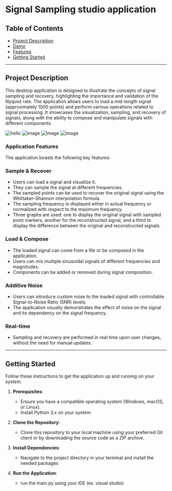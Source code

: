 # Signal Sampling studio application

## Table of Contents
- [Project Description](#project-description)
- [Demo](#Demo)
- [Features](#features)
- [Getting Started](#getting-started)
---

## Project Description
This desktop application is designed to illustrate the concepts of signal sampling and recovery, highlighting the importance and validation of the Nyquist rate. The application allows users to load a mid-length signal (approximately 1000 points) and perform various operations related to signal processing. It showcases the visualization, sampling, and recovery of signals, along with the ability to compose and manipulate signals with different components.

![hello](https://github.com/SaraElsaggan/sampling_studio_DSP/assets/105241119/c3de3e5f-a892-4db1-bc91-2319560bd273)
![image](https://github.com/SaraElsaggan/sampling_studio_DSP/assets/105241119/c3877402-576f-48b3-80b4-6c50ab3508a7)
![image](https://github.com/SaraElsaggan/sampling_studio_DSP/assets/105241119/9632174c-9b9c-44f8-b6bb-a1f3f35e0427)
![image](https://github.com/SaraElsaggan/sampling_studio_DSP/assets/105241119/3309ce9c-9651-4cff-9cb7-1513a2f21c1d)



### Application Features
The application boasts the following key features:

### Sample & Recover
- Users can load a signal and visualize it.
- They can sample the signal at different frequencies.
- The sampled points can be used to recover the original signal using the Whittaker–Shannon interpolation formula.
- The sampling frequency is displayed either in actual frequency or normalized with respect to the maximum frequency.
- Three graphs are used: one to display the original signal with sampled point markers, another for the reconstructed signal, and a third to display the difference between the original and reconstructed signals.

### Load & Compose
- The loaded signal can come from a file or be composed in the application.
- Users can mix multiple sinusoidal signals of different frequencies and magnitudes.
- Components can be added or removed during signal composition.

### Additive Noise
- Users can introduce custom noise to the loaded signal with controllable Signal-to-Noise Ratio (SNR) levels.
- The application visually demonstrates the effect of noise on the signal and its dependency on the signal frequency.

### Real-time
- Sampling and recovery are performed in real time upon user changes, without the need for manual updates.

---

## Getting Started
Follow these instructions to get the application up and running on your system.

1. **Prerequisites**: 
   - Ensure you have a compatible operating system (Windows, macOS, or Linux).
   - Install Python 3.x on your system.

2. **Clone the Repository**:
   - Clone this repository to your local machine using your preferred Git client or by downloading the source code as a ZIP archive.

3. **Install Dependencies**:
   - Navigate to the project directory in your terminal and install the needed packages

4. **Run the Application**:
   - run the main.py using your IDE (ex. visual studio)




